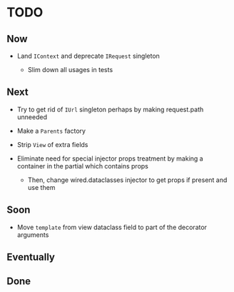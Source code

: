 # TODO

## Now

- Land `IContext` and deprecate `IRequest` singleton

    - Slim down all usages in tests

## Next

- Try to get rid of `IUrl` singleton perhaps by making request.path unneeded

- Make a `Parents` factory

- Strip `View` of extra fields

- Eliminate need for special injector props treatment by making a container in the partial which contains props

  - Then, change wired.dataclasses injector to get props if present and use them

## Soon

- Move `template` from view dataclass field to part of the decorator arguments

## Eventually

## Done